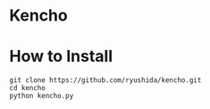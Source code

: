 # Kencho

# How to Install
```
git clone https://github.com/ryushida/kencho.git
cd kencho
python kencho.py
```
